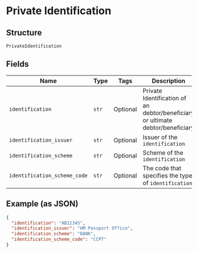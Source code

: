 
# Private Identification

## Structure

`PrivateIdentification`

## Fields

| Name | Type | Tags | Description |
|  --- | --- | --- | --- |
| `identification` | `str` | Optional | Private Identification of an debtor/beneficiary or ultimate debtor/beneficiary |
| `identification_issuer` | `str` | Optional | Issuer of the `identification` |
| `identification_scheme` | `str` | Optional | Scheme of the `identification` |
| `identification_scheme_code` | `str` | Optional | The code that specifies the type of `identification` |

## Example (as JSON)

```json
{
  "identification": "AB12345",
  "identification_issuer": "HM Passport Office",
  "identification_scheme": "BANK",
  "identification_scheme_code": "CCPT"
}
```

